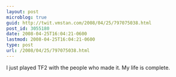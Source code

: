 ```yaml
---
layout: post
microblog: true
guid: http://twit.vmstan.com/2008/04/25/797075038.html
post_id: 3055180
date: 2008-04-25T16:04:21-0600
lastmod: 2008-04-25T16:04:21-0600
type: post
url: /2008/04/25/797075038.html
---
```

I just played TF2 with the people who made it. My life is complete.
